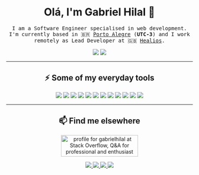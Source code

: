 <h1 align="center">Olá, I'm Gabriel Hilal 👋</h1>

<p align="center">
  <samp>I am a Software Engineer specialised in web development. I'm currently based in 🇧🇷 <a href="https://en.wikipedia.org/wiki/Porto_Alegre">Porto Alegre</a> (<b>UTC-3</b>) and I work remotely as Lead Developer at 🇬🇧 <a href="https://healios.org.uk/">Healios</a>.</samp>
</p>

<p align="center">
  <img src="https://github-readme-stats.vercel.app/api?username=gabrielhilal&count_private=true&show_icons=true&hide_title=1" />
  <img src="https://github-readme-stats.vercel.app/api/top-langs/?username=gabrielhilal&layout=compact&hide_title=1" />
</p>

---

<h2 align="center">⚡ Some of my everyday tools</h2>

<p align="center">
  <img src="https://img.shields.io/badge/ruby-%23CC342D.svg?&style=flat-square&logo=ruby&logoColor=white"/>
  <img src="https://img.shields.io/badge/rails%20-%23CC0000.svg?&style=flat-square&logo=ruby-on-rails&logoColor=white"/>
  <img src="https://img.shields.io/badge/javascript%20-%23323330.svg?&style=flat-square&logo=javascript&logoColor=%23F7DF1E"/>
  <img src="https://img.shields.io/badge/jquery%20-%230769AD.svg?&style=flat-square&logo=jquery&logoColor=white"/>
  <img src="https://img.shields.io/badge/html5%20-%23E34F26.svg?&style=flat-square&logo=html5&logoColor=white"/>
  <img src="https://img.shields.io/badge/css3%20-%231572B6.svg?&style=flat-square&logo=css3&logoColor=white"/>
  <img src="https://img.shields.io/badge/SASS%20-hotpink.svg?&style=flat-square&logo=SASS&logoColor=white"/>
  <img src="https://img.shields.io/badge/bootstrap%20-%23563D7C.svg?&style=flat-square&logo=bootstrap&logoColor=white"/>
  <img src="https://img.shields.io/badge/postgres-%23316192.svg?&style=flat-square&logo=postgresql&logoColor=white"/>
  <img src="https://img.shields.io/badge/git%20-%23F05033.svg?&style=flat-square&logo=git&logoColor=white"/>
  <img src="https://img.shields.io/badge/heroku%20-%23430098.svg?&style=flat-square&logo=heroku&logoColor=white"/>
  <img src="https://img.shields.io/badge/AWS%20-%23FF9900.svg?&style=flat-square&logo=amazon-aws&logoColor=white"/>
</p>

---

<h2 align="center">📫 Find me elsewhere</h2>

<p align="center">
  <a href="https://stackoverflow.com/users/1155142/gabrielhilal">
    <img src="https://stackoverflow.com/users/flair/1155142.png?theme=clean" width="208" height="58" alt="profile for gabrielhilal at Stack Overflow, Q&amp;A for professional and enthusiast programmers" title="profile for gabrielhilal at Stack Overflow, Q&amp;A for professional and enthusiast programmers">
  </a>
</p>
<p align="center">
  <a href="mailto:gabrielhilal@gmail.com">
    <img src="https://img.shields.io/badge/gmail-%23D14836.svg?&style=for-the-badge&logo=gmail&logoColor=white"/>
  </a>
  <a href="https://www.linkedin.com/in/gabrielhilal">
    <img src="https://img.shields.io/badge/linkedin%20-%230077B5.svg?&style=for-the-badge&logo=linkedin&logoColor=white"/>
  </a>
  <a href="https://medium.com/@gabrielhilal">
    <img src="https://img.shields.io/badge/medium%20-%2312100E.svg?&style=for-the-badge&logo=medium&logoColor=white"/>
  </a>
  <a href="https://gabrielhilal.com">
    <img src="https://img.shields.io/badge/gabrielhilal.com-%23216425.svg?&style=for-the-badge"/>
  </a>
</p>
